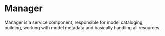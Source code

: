 # Manager

Manager is a service component, responsible for model cataloging, building, working with
model metadata and basically handling all resources.
